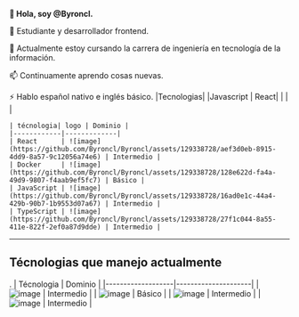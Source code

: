 **👋 Hola, soy @Byroncl.**

👀 Estudiante y desarrollador frontend.

🌱 Actualmente estoy cursando la carrera de ingeniería en tecnología de la información.



📫 Continuamente aprendo cosas nuevas.

⚡ Hablo español nativo e inglés básico.
|Tecnologias|
|Javascript | React|
| | |


```
| técnologia| logo | Dominio |
|------------|-------------|
| React      | ![image](https://github.com/Byroncl/Byroncl/assets/129338728/aef3d0eb-8915-4dd9-8a57-9c12056a74e6) | Intermedio |
| Docker     | ![image](https://github.com/Byroncl/Byroncl/assets/129338728/128e622d-fa4a-49d9-9807-f4aab9ef5fc7) | Básico |
| JavaScript | ![image](https://github.com/Byroncl/Byroncl/assets/129338728/16ad0e1c-44a4-429b-90b7-1b9553d07a67) | Intermedio |
| TypeScript | ![image](https://github.com/Byroncl/Byroncl/assets/129338728/27f1c044-8a55-411e-822f-2ef0a87d9dde) | Intermedio |
```
---------------------------------------
**Técnologias que manejo actualmente**
---------------------------------------
.
                   | Técnologia | Dominio |
                   |-------------------|---------------------|
                   | ![image](https://github.com/Byroncl/Byroncl/assets/129338728/aef3d0eb-8915-4dd9-8a57-9c12056a74e6) | Intermedio |
                   | ![image](https://github.com/Byroncl/Byroncl/assets/129338728/128e622d-fa4a-49d9-9807-f4aab9ef5fc7) | Básico |
                   | ![image](https://github.com/Byroncl/Byroncl/assets/129338728/16ad0e1c-44a4-429b-90b7-1b9553d07a67) | Intermedio |
                   | ![image](https://github.com/Byroncl/Byroncl/assets/129338728/27f1c044-8a55-411e-822f-2ef0a87d9dde) | Intermedio |
